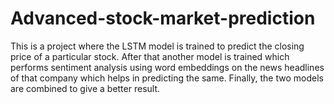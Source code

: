 # Advanced-stock-market-prediction
This is a project where the LSTM model is trained to predict the closing price of a particular stock. After that another model is trained which performs sentiment analysis using word embeddings on the news headlines of that company which helps in predicting the same. Finally, the two models are combined to give a better result.
